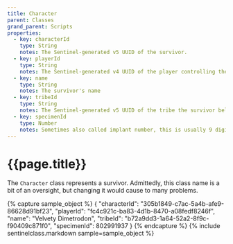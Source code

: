 ```yaml
---
title: Character
parent: Classes
grand_parent: Scripts
properties:
  - key: characterId
    type: String
    notes: The Sentinel-generated v5 UUID of the survivor.
  - key: playerId
    type: String
    notes: The Sentinel-generated v4 UUID of the player controlling the survivor.
  - key: name
    type: String
    notes: The survivor's name
  - key: tribeId
    type: String
    notes: The Sentinel-generated v5 UUID of the tribe the survivor belongs to. All survivors belong to a tribe, even if alone.
  - key: specimenId
    type: Number
    notes: Sometimes also called implant number, this is usually 9 digits and found when a player hovers over their implant in their inventory.
---
```

# {{page.title}}

The `Character` class represents a survivor. Admittedly, this class name is a bit of an oversight, but changing it would cause to many problems.

{% capture sample_object %}
{
	"characterId": "305b1849-c7ac-5a4b-afe9-86628d91bf23",
	"playerId": "fc4c921c-ba83-4d1b-8470-a08fedf8246f",
	"name": "Velvety Dimetrodon",
	"tribeId": "b72a9dd3-1a64-52a2-8f9c-f90409c871f0",
	"specimenId": 802991937
}
{% endcapture %}
{% include sentinelclass.markdown sample=sample_object %}
